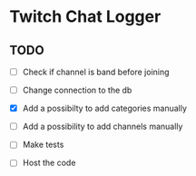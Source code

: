 # Twitch Chat Logger

## TODO

- [ ] Check if channel is band before joining
- [ ] Change connection to the db
- [x] Add a possibilty to add categories manually
- [ ] Add a possibility to add channels manually
- [ ] Make tests
- [ ] Host the code 

